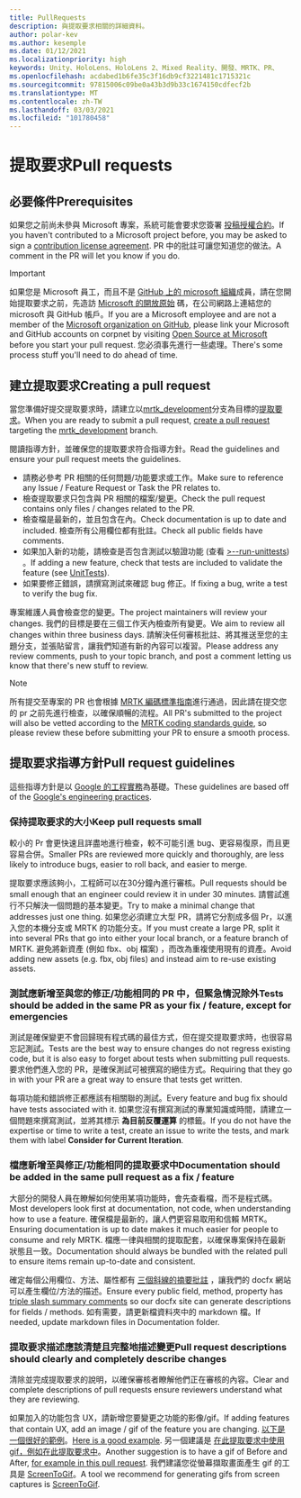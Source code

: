 ```yaml
---
title: PullRequests
description: 與提取要求相關的詳細資料。
author: polar-kev
ms.author: kesemple
ms.date: 01/12/2021
ms.localizationpriority: high
keywords: Unity、HoloLens、HoloLens 2、Mixed Reality、開發、MRTK、PR、
ms.openlocfilehash: acdabed1b6fe35c3f16db9cf3221481c1715321c
ms.sourcegitcommit: 97815006c09be0a43b3d9b33c1674150cdfecf2b
ms.translationtype: MT
ms.contentlocale: zh-TW
ms.lasthandoff: 03/03/2021
ms.locfileid: "101780458"
---
```

# <a name="pull-requests"></a><span data-ttu-id="e8404-104">提取要求</span><span class="sxs-lookup"><span data-stu-id="e8404-104">Pull requests</span></span>

## <a name="prerequisites"></a><span data-ttu-id="e8404-105">必要條件</span><span class="sxs-lookup"><span data-stu-id="e8404-105">Prerequisites</span></span>

<span data-ttu-id="e8404-106">如果您之前尚未參與 Microsoft 專案，系統可能會要求您簽署 [投稿授權合約](https://cla.microsoft.com/)。</span><span class="sxs-lookup"><span data-stu-id="e8404-106">If you haven't contributed to a Microsoft project before, you may be asked to sign a [contribution license agreement](https://cla.microsoft.com/).</span></span>
<span data-ttu-id="e8404-107">PR 中的批註可讓您知道您的做法。</span><span class="sxs-lookup"><span data-stu-id="e8404-107">A comment in the PR will let you know if you do.</span></span>

> [!IMPORTANT]
> <span data-ttu-id="e8404-108">如果您是 Microsoft 員工，而且不是 [GitHub 上的 microsoft 組織](https://github.com/Microsoft)成員，請在您開始提取要求之前，先造訪 [Microsoft 的開放原始](https://opensource.microsoft.com/) 碼，在公司網路上連結您的 microsoft 與 GitHub 帳戶。</span><span class="sxs-lookup"><span data-stu-id="e8404-108">If you are a Microsoft employee and are not a member of the [Microsoft organization on GitHub](https://github.com/Microsoft), please link your Microsoft and GitHub accounts on corpnet by visiting [Open Source at Microsoft](https://opensource.microsoft.com/) before you start your pull request.</span></span> <span data-ttu-id="e8404-109">您必須事先進行一些處理。</span><span class="sxs-lookup"><span data-stu-id="e8404-109">There's some process stuff you'll need to do ahead of time.</span></span>

## <a name="creating-a-pull-request"></a><span data-ttu-id="e8404-110">建立提取要求</span><span class="sxs-lookup"><span data-stu-id="e8404-110">Creating a pull request</span></span>

<span data-ttu-id="e8404-111">當您準備好提交提取要求時，請建立以[mrtk_development](https://github.com/microsoft/mixedrealitytoolkit-unity/tree/mrtk_development)分支為目標的[提取要求](https://github.com/microsoft/MixedRealityToolkit-Unity/compare/mrtk_development...mrtk_development?expand=1)。</span><span class="sxs-lookup"><span data-stu-id="e8404-111">When you are ready to submit a pull request, [create a pull request](https://github.com/microsoft/MixedRealityToolkit-Unity/compare/mrtk_development...mrtk_development?expand=1) targeting the [mrtk_development](https://github.com/microsoft/mixedrealitytoolkit-unity/tree/mrtk_development) branch.</span></span>

<span data-ttu-id="e8404-112">閱讀指導方針，並確保您的提取要求符合指導方針。</span><span class="sxs-lookup"><span data-stu-id="e8404-112">Read the guidelines and ensure your pull request meets the guidelines.</span></span>

* <span data-ttu-id="e8404-113">請務必參考 PR 相關的任何問題/功能要求或工作。</span><span class="sxs-lookup"><span data-stu-id="e8404-113">Make sure to reference any Issue / Feature Request or Task the PR relates to.</span></span>
* <span data-ttu-id="e8404-114">檢查提取要求只包含與 PR 相關的檔案/變更。</span><span class="sxs-lookup"><span data-stu-id="e8404-114">Check the pull request contains only files / changes related to the PR.</span></span>
* <span data-ttu-id="e8404-115">檢查檔是最新的，並且包含在內。</span><span class="sxs-lookup"><span data-stu-id="e8404-115">Check documentation is up to date and included.</span></span> <span data-ttu-id="e8404-116">檢查所有公用欄位都有批註。</span><span class="sxs-lookup"><span data-stu-id="e8404-116">Check all public fields have comments.</span></span>
* <span data-ttu-id="e8404-117">如果加入新的功能，請檢查是否包含測試以驗證功能 (查看 [>--run-unittests](UnitTests.md)) 。</span><span class="sxs-lookup"><span data-stu-id="e8404-117">If adding a new feature, check that tests are included to validate the feature (see [UnitTests](UnitTests.md)).</span></span>
* <span data-ttu-id="e8404-118">如果要修正錯誤，請撰寫測試來確認 bug 修正。</span><span class="sxs-lookup"><span data-stu-id="e8404-118">If fixing a bug, write a test to verify the bug fix.</span></span>

<span data-ttu-id="e8404-119">專案維護人員會檢查您的變更。</span><span class="sxs-lookup"><span data-stu-id="e8404-119">The project maintainers will review your changes.</span></span> <span data-ttu-id="e8404-120">我們的目標是要在三個工作天內檢查所有變更。</span><span class="sxs-lookup"><span data-stu-id="e8404-120">We aim to review all changes within three business days.</span></span> <span data-ttu-id="e8404-121">請解決任何審核批註、將其推送至您的主題分支，並張貼留言，讓我們知道有新的內容可以複習。</span><span class="sxs-lookup"><span data-stu-id="e8404-121">Please address any review comments, push to your topic branch, and post a comment letting us know that there's new stuff to review.</span></span>

> [!NOTE]
> <span data-ttu-id="e8404-122">所有提交至專案的 PR 也會根據 [MRTK 編碼標準指南](CodingGuidelines.md)進行通過，因此請在提交您的 pr 之前先進行檢查，以確保順暢的流程。</span><span class="sxs-lookup"><span data-stu-id="e8404-122">All PR's submitted to the project will also be vetted according to the [MRTK coding standards guide](CodingGuidelines.md), so please review these before submitting your PR to ensure a smooth process.</span></span>

## <a name="pull-request-guidelines"></a><span data-ttu-id="e8404-123">提取要求指導方針</span><span class="sxs-lookup"><span data-stu-id="e8404-123">Pull request guidelines</span></span>

<span data-ttu-id="e8404-124">這些指導方針是以 [Google 的工程實務](https://google.github.io/eng-practices/review/developer/small-cls.html)為基礎。</span><span class="sxs-lookup"><span data-stu-id="e8404-124">These guidelines are based off of the [Google's engineering practices](https://google.github.io/eng-practices/review/developer/small-cls.html).</span></span>

### <a name="keep-pull-requests-small"></a><span data-ttu-id="e8404-125">保持提取要求的大小</span><span class="sxs-lookup"><span data-stu-id="e8404-125">Keep pull requests small</span></span>

<span data-ttu-id="e8404-126">較小的 Pr 會更快速且詳盡地進行檢查，較不可能引進 bug、更容易復原，而且更容易合併。</span><span class="sxs-lookup"><span data-stu-id="e8404-126">Smaller PRs are reviewed more quickly and thoroughly, are less likely to introduce bugs, easier to roll back, and easier to merge.</span></span>

<span data-ttu-id="e8404-127">提取要求應該夠小，工程師可以在30分鐘內進行審核。</span><span class="sxs-lookup"><span data-stu-id="e8404-127">Pull requests should be small enough that an engineer could review it in under 30 minutes.</span></span> <span data-ttu-id="e8404-128">請嘗試進行不只解決一個問題的基本變更。</span><span class="sxs-lookup"><span data-stu-id="e8404-128">Try to make a minimal change that addresses just one thing.</span></span> <span data-ttu-id="e8404-129">如果您必須建立大型 PR，請將它分割成多個 Pr，以進入您的本機分支或 MRTK 的功能分支。</span><span class="sxs-lookup"><span data-stu-id="e8404-129">If you must create a large PR, split it into several PRs that go into either your local branch, or a feature branch of MRTK.</span></span> <span data-ttu-id="e8404-130">避免將新資產 (例如 fbx、obj 檔案) ，而改為重複使用現有的資產。</span><span class="sxs-lookup"><span data-stu-id="e8404-130">Avoid adding new assets (e.g. fbx, obj files) and instead aim to re-use existing assets.</span></span>

### <a name="tests-should-be-added-in-the-same-pr-as-your-fix--feature-except-for-emergencies"></a><span data-ttu-id="e8404-131">測試應新增至與您的修正/功能相同的 PR 中，但緊急情況除外</span><span class="sxs-lookup"><span data-stu-id="e8404-131">Tests should be added in the same PR as your fix / feature, except for emergencies</span></span>

<span data-ttu-id="e8404-132">測試是確保變更不會回歸現有程式碼的最佳方式，但在提交提取要求時，也很容易忘記測試。</span><span class="sxs-lookup"><span data-stu-id="e8404-132">Tests are the best way to ensure changes do not regress existing code, but it is also easy to forget about tests when submitting pull requests.</span></span> <span data-ttu-id="e8404-133">要求他們進入您的 PR，是確保測試可被撰寫的絕佳方式。</span><span class="sxs-lookup"><span data-stu-id="e8404-133">Requiring that they go in with your PR are a great way to ensure that tests get written.</span></span>

<span data-ttu-id="e8404-134">每項功能和錯誤修正都應該有相關聯的測試。</span><span class="sxs-lookup"><span data-stu-id="e8404-134">Every feature and bug fix should have tests associated with it.</span></span> <span data-ttu-id="e8404-135">如果您沒有撰寫測試的專業知識或時間，請建立一個問題來撰寫測試，並將其標示 **為目前反覆運算** 的標籤。</span><span class="sxs-lookup"><span data-stu-id="e8404-135">If you do not have the expertise or time to write a test, create an issue to write the tests, and mark them with label **Consider for Current Iteration**.</span></span>

### <a name="documentation-should-be-added-in-the-same-pull-request-as-a-fix--feature"></a><span data-ttu-id="e8404-136">檔應新增至與修正/功能相同的提取要求中</span><span class="sxs-lookup"><span data-stu-id="e8404-136">Documentation should be added in the same pull request as a fix / feature</span></span>

<span data-ttu-id="e8404-137">大部分的開發人員在瞭解如何使用某項功能時，會先查看檔，而不是程式碼。</span><span class="sxs-lookup"><span data-stu-id="e8404-137">Most developers look first at documentation, not code, when understanding how to use a feature.</span></span> <span data-ttu-id="e8404-138">確保檔是最新的，讓人們更容易取用和信賴 MRTK。</span><span class="sxs-lookup"><span data-stu-id="e8404-138">Ensuring documentation is up to date makes it much easier for people to consume and rely MRTK.</span></span>  <span data-ttu-id="e8404-139">檔應一律與相關的提取配套，以確保專案保持在最新狀態且一致。</span><span class="sxs-lookup"><span data-stu-id="e8404-139">Documentation should always be bundled with the related pull to ensure items remain up-to-date and consistent.</span></span>

<span data-ttu-id="e8404-140">確定每個公用欄位、方法、屬性都有 [三個斜線的摘要批註](https://dotnet.github.io/docfx/spec/triple_slash_comments_spec.html) ，讓我們的 docfx 網站可以產生欄位/方法的描述。</span><span class="sxs-lookup"><span data-stu-id="e8404-140">Ensure every public field, method, property has [triple slash summary comments](https://dotnet.github.io/docfx/spec/triple_slash_comments_spec.html) so our docfx site can generate descriptions for fields / methods.</span></span> <span data-ttu-id="e8404-141">如有需要，請更新檔資料夾中的 markdown 檔。</span><span class="sxs-lookup"><span data-stu-id="e8404-141">If needed, update markdown files in Documentation folder.</span></span>

### <a name="pull-request-descriptions-should-clearly-and-completely-describe-changes"></a><span data-ttu-id="e8404-142">提取要求描述應該清楚且完整地描述變更</span><span class="sxs-lookup"><span data-stu-id="e8404-142">Pull request descriptions should clearly and completely describe changes</span></span>

<span data-ttu-id="e8404-143">清除並完成提取要求的說明，以確保審核者瞭解他們正在審核的內容。</span><span class="sxs-lookup"><span data-stu-id="e8404-143">Clear and complete descriptions of pull requests ensure reviewers understand what they are reviewing.</span></span>

<span data-ttu-id="e8404-144">如果加入的功能包含 UX，請新增您要變更之功能的影像/gif。</span><span class="sxs-lookup"><span data-stu-id="e8404-144">If adding features that contain UX, add an image / gif of the feature you are changing.</span></span> <span data-ttu-id="e8404-145">[以下是一個很好的範例](https://github.com/microsoft/MixedRealityToolkit-Unity/pull/4532)。</span><span class="sxs-lookup"><span data-stu-id="e8404-145">[Here is a good example](https://github.com/microsoft/MixedRealityToolkit-Unity/pull/4532).</span></span> <span data-ttu-id="e8404-146">另一個建議是 [在此提取要求中使用 gif，例如在此提取要求中](https://github.com/microsoft/MixedRealityToolkit-Unity/pull/5896)。</span><span class="sxs-lookup"><span data-stu-id="e8404-146">Another suggestion is to have a gif of Before and After, [for example in this pull request](https://github.com/microsoft/MixedRealityToolkit-Unity/pull/5896).</span></span> <span data-ttu-id="e8404-147">我們建議您從螢幕擷取畫面產生 gif 的工具是 [ScreenToGif](https://www.screentogif.com/)。</span><span class="sxs-lookup"><span data-stu-id="e8404-147">A tool we recommend for generating gifs from screen captures is [ScreenToGif](https://www.screentogif.com/).</span></span>
